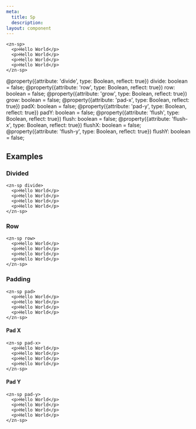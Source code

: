 ```yaml
---
meta:
  title: Sp
  description:
layout: component
---
```


```html:preview
<zn-sp>
  <p>Hello World</p>
  <p>Hello World</p>
  <p>Hello World</p>
  <p>Hello World</p>
</zn-sp>
```

@property({attribute: 'divide', type: Boolean, reflect: true}) divide: boolean = false;
@property({attribute: 'row', type: Boolean, reflect: true}) row: boolean = false;
@property({attribute: 'grow', type: Boolean, reflect: true}) grow: boolean = false;
@property({attribute: 'pad-x', type: Boolean, reflect: true}) padX: boolean = false;
@property({attribute: 'pad-y', type: Boolean, reflect: true}) padY: boolean = false;
@property({attribute: 'flush', type: Boolean, reflect: true}) flush: boolean = false;
@property({attribute: 'flush-x', type: Boolean, reflect: true}) flushX: boolean = false;
@property({attribute: 'flush-y', type: Boolean, reflect: true}) flushY: boolean = false;

## Examples

### Divided

```html:preview
<zn-sp divide>
  <p>Hello World</p>
  <p>Hello World</p>
  <p>Hello World</p>
  <p>Hello World</p>
</zn-sp>
 ```

### Row

```html:preview
<zn-sp row>
  <p>Hello World</p>
  <p>Hello World</p>
  <p>Hello World</p>
  <p>Hello World</p>
</zn-sp>
```

### Padding

```html:preview
<zn-sp pad>
  <p>Hello World</p>
  <p>Hello World</p>
  <p>Hello World</p>
  <p>Hello World</p>
</zn-sp>
```

#### Pad X

```html:preview
<zn-sp pad-x>
  <p>Hello World</p>
  <p>Hello World</p>
  <p>Hello World</p>
  <p>Hello World</p>
</zn-sp>
```

#### Pad Y

```html:preview
<zn-sp pad-y>
  <p>Hello World</p>
  <p>Hello World</p>
  <p>Hello World</p>
  <p>Hello World</p>
</zn-sp>
```


